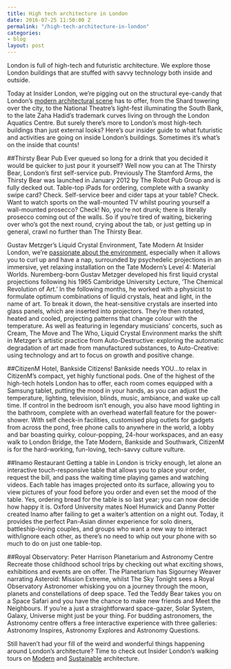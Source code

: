 ```yaml
---
title: High tech architecture in London
date: 2016-07-25 11:50:00 Z
permalink: "/high-tech-architecture-in-london"
categories:
- blog
layout: post
---
```


London is full of high-tech and futuristic architecture. We explore those London buildings that are stuffed with savvy technology both inside and outside.

Today at Insider London, we’re pigging out on the structural eye-candy that London’s [modern architectural scene](/product/modern-architecture-tour/) has to offer, from the Shard towering over the city, to the National Theatre’s light-fest illuminating the South Bank, to the late Zaha Hadid’s trademark curves living on through the London Aquatics Centre. But surely there’s more to London’s most high-tech buildings than just external looks? Here’s our insider guide to what futuristic and activities are going on inside London’s buildings. Sometimes it’s what’s on the inside that counts!

##Thirsty Bear Pub
Ever queued so long for a drink that you decided it would be quicker to just pour it yourself? Well now you can at The Thirsty Bear, London’s first self-service pub. Previously The Stamford Arms, the Thirsty Bear was launched in January 2012 by The Robot Pub Group and is fully decked out. Table-top iPads for ordering, complete with a swanky swipe card? Check. Self-service beer and cider taps at your table? Check. Want to watch sports on the wall-mounted TV whilst pouring yourself a wall-mounted prosecco? Check! No, you’re not drunk; there is literally prosecco coming out of the walls. So if you’re tired of waiting, bickering over who’s got the next round, crying about the tab, or just getting up in general, crawl no further than The Thirsty Bear.

Gustav Metzger’s Liquid Crystal Environment, Tate Modern
At Insider London, we’re [passionate about the environment](/product/cutting-edge-green-tour/), especially when it allows you to curl up and have a nap, surrounded by psychedelic projections in an immersive, yet relaxing installation on the Tate Modern’s Level 4: Material Worlds. Nuremberg-born Gustav Metzger developed his first liquid crystal projections following his 1965 Cambridge University Lecture, ‘The Chemical Revolution of Art.’ In the following months, he worked with a physicist to formulate optimum combinations of liquid crystals, heat and light, in the name of art. To break it down, the heat-sensitive crystals are inserted into glass panels, which are inserted into projectors. They’re then rotated, heated and cooled, projecting patterns that change colour with the temperature. As well as featuring in legendary musicians’ concerts, such as Cream, The Move and The Who, Liquid Crystal Environment marks the shift in Metzger’s artistic practice from Auto-Destructive: exploring the automatic degradation of art made from manufactured substances, to Auto-Creative: using technology and art to focus on growth and positive change.

##CitizenM Hotel, Bankside 
Citizens! Bankside needs YOU…to relax in CitizenM’s compact, yet highly functional pods. One of the highest of the high-tech hotels London has to offer, each room comes equipped with a Samsung tablet, putting the mood in your hands, as you can adjust the temperature, lighting, television, blinds, music, ambiance, and wake up call time. If control in the bedroom isn’t enough, you also have mood lighting in the bathroom, complete with an overhead waterfall feature for the power-shower. With self check-in facilities, customised plug outlets for gadgets from across the pond, free phone calls to anywhere in the world, a lobby and bar boasting quirky, colour-popping, 24-hour workspaces, and an easy walk to London Bridge, the Tate Modern, Bankside and Southwark, CitizenM is for the hard-working, fun-loving, tech-savvy culture vulture.

##Inamo Restaurant
Getting a table in London is tricky enough, let alone an interactive touch-responsive table that allows you to place your order, request the bill, and pass the waiting time playing games and watching videos. Each table has images projected onto its surface, allowing you to view pictures of your food before you order and even set the mood of the table. Yes, ordering bread for the table is so last year; you can now decide how happy it is. Oxford University mates Noel Hunwick and Danny Potter created Inamo after failing to get a waiter’s attention on a night out. Today, it provides the perfect Pan-Asian dinner experience for solo diners, battleship-loving couples, and groups who want a new way to interact with/ignore each other, as there’s no need to whip out your phone with so much to do on just one table-top. 

##Royal Observatory: Peter Harrison Planetarium and Astronomy Centre 
Recreate those childhood school trips by checking out what exciting shows, exhibitions and events are on offer. The Planetarium has Sigourney Weaver narrating Asteroid: Mission Extreme, whilst The Sky Tonight sees a Royal Observatory Astronomer whisking you on a journey through the moon, planets and constellations of deep space. Ted the Teddy Bear takes you on a Space Safari and you have the chance to make new friends and Meet the Neighbours. If you’re a just a straightforward space-gazer, Solar System, Galaxy, Universe might just be your thing. For budding astronomers, the Astronomy centre offers a free interactive experience with three galleries: Astronomy Inspires, Astronomy Explores and Astronomy Questions. 

Still haven’t had your fill of the weird and wonderful things happening around London’s architecture? Time to check out Insider London’s walking tours on [Modern](/product/modern-architecture-tour/) and [Sustainable](/product/sustainable-london-architecture-tour/) architecture. 